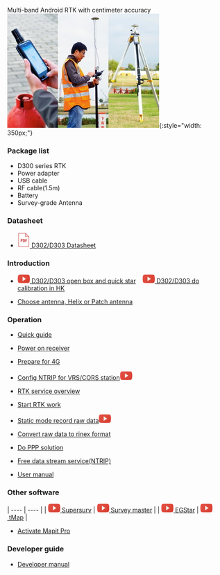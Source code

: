 <span class="markdown-body-normal-header">Multi-band Android RTK with centimeter accuracy
</span>
<br>
![](images/s-mobile.jpg){:style="width: 350px;"}
<br>

### Package list

  - D300 series RTK
  - Power adapter
  - USB cable
  - RF cable(1.5m)
  - Battery
  - Survey-grade Antenna

### Datasheet

  - [![](images/pdf.png)&nbsp;D302/D303 Datasheet](download/D30X_DS_EN.pdf)

### Introduction

  - [![](images/youtube.png)&nbsp;D302/D303 open box and quick star](common/openbox/)&nbsp; &nbsp; [![](images/youtube.png)&nbsp;D302/D303 do calibration in HK](common/d303-calibration-in-hk/)
  
  - [Choose antenna, Helix or Patch antenna](common/choice-of-antenna.md)

### Operation

  - [Quick guide](quick-guide.md)
  
  - [Power on receiver](d303.md#1-gnss-module-setting)
  
  - [Prepare for 4G](prepare-for-4G.md)

  - [Config NTRIP for VRS/CORS station](d303.md#21-corsvrsbase-station-setting)![](images/youtube.png)

  - [RTK service overview](rtk-service-intro.md)

  - [Start RTK work](d303.md#213-start--rtk)
  
  - [Static mode record raw data](d303.md#51-how-to-record-raw-data)![](images/youtube.png)
  
  - [Convert raw data to rinex format](d303.md#52-how-to-convert-raw-data-to-rinex-format-file)

  - [Do PPP solution](d303.md#53-how-to-post-process-raw-data)
  
  - [Free data stream service(NTRIP)](common/free-ntrip-service.md)

  - [User manual](d303.md)

### Other software



  | ---- | ---- | 
  | [![Supersurv](images/youtube.png)&nbsp;Supersurv](common/connect-supersurv/) | [![Survey Master](images/youtube.png)&nbsp;Survey master](common/connect-survey-master/) |
  | [![EGStar](images/youtube.png)&nbsp;EGStar](common/connect-egstar/) | [![tMap](images/youtube.png)&nbsp;tMap](common/connect-tMap/) |

  - [Activate Mapit Pro](common/activate-mapit.md)

### Developer guide

  - [Developer manual](developer-docs.md)

